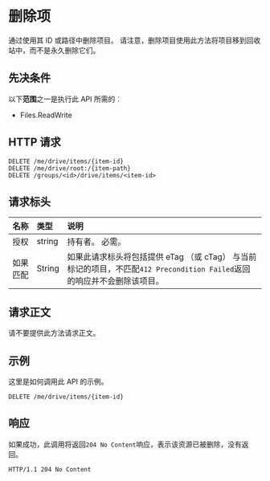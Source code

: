 # <a name="delete-an-item"></a>删除项

通过使用其 ID 或路径中删除项目。 请注意，删除项目使用此方法将项目移到回收站中，而不是永久删除它们。

## <a name="prerequisites"></a>先决条件
以下**范围**之一是执行此 API 所需的︰

  * Files.ReadWrite

## <a name="http-request"></a>HTTP 请求

<!-- { "blockType": "ignored" } -->
```
DELETE /me/drive/items/{item-id}
DELETE /me/drive/root:/{item-path}
DELETE /groups/<id>/drive/items/<item-id>
```

## <a name="request-headers"></a>请求标头

| 名称          | 类型   | 说明                                                                                                                                                                                       |
|:--------------|:-------|:--------------------------------------------------------------------------------------------------------------------------------------------------------------------------------------------------|
| 授权 | string | 持有者<token>。 必需。                                                                                                                                                                         |
| 如果匹配      | String | 如果此请求标头将包括提供 eTag （或 cTag） 与当前标记的项目，不匹配`412 Precondition Failed`返回的响应并不会删除该项目。 |

## <a name="request-body"></a>请求正文
请不要提供此方法请求正文。

## <a name="example"></a>示例

这里是如何调用此 API 的示例。

<!-- {
  "blockType": "request",
  "name": "delete-item"
}-->
```
DELETE /me/drive/items/{item-id}
```

## <a name="response"></a>响应

如果成功，此调用将返回`204 No Content`响应，表示该资源已被删除，没有返回。

<!-- { "blockType": "response" } -->
```http
HTTP/1.1 204 No Content
```

<!-- uuid: 8fcb5dbc-d5aa-4681-8e31-b001d5168d79
2015-10-25 14:57:30 UTC -->
<!-- {
  "type": "#page.annotation",
  "description": "Delete item",
  "keywords": "",
  "section": "documentation",
  "tocPath": "OneDrive/Item/Delete item"
}-->
